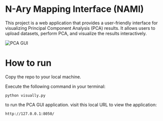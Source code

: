 # N-Ary Mapping Interface (NAMI)
This project is a web application that provides a user-friendly interface for visualizing Principal Component Analysis (PCA) results. It allows users to upload datasets, perform PCA, and visualize the results interactively.

![PCA GUI](https://raw.githubusercontent.com/lexin-chen/PCA_GUI/main/assets/img.png)

# How to run
Copy the repo to your local machine.

Execute the following command in your terminal:
```
python visually.py
```

to run the PCA GUI application.
visit this local URL to view the application:
```
http://127.0.0.1:8050/
```
